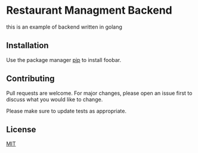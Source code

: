 # Restaurant Managment Backend

this is an example of backend written in golang

## Installation

Use the package manager [pip](https://pip.pypa.io/en/stable/) to install foobar.

## Contributing

Pull requests are welcome. For major changes, please open an issue first
to discuss what you would like to change.

Please make sure to update tests as appropriate.

## License

[MIT](https://choosealicense.com/licenses/mit/)